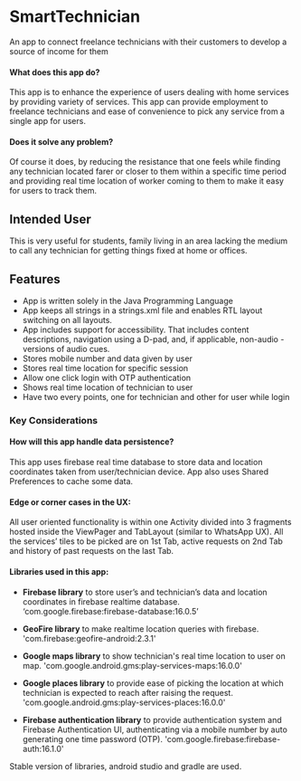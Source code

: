 # SmartTechnician
An app to connect freelance technicians with their customers to develop a source of income for them

#### What does this app do?

This app is to enhance the experience of users dealing with home services by providing variety of services. This app can provide employment to freelance technicians and ease of convenience to pick any service from a single app for users.

#### Does it solve any problem?

Of course it does, by reducing the resistance that one feels while finding any technician located farer or closer to them within a specific time period and providing real time location of worker coming to them to make it easy for users to track them.

## Intended User

This is very useful for students, family living in an area lacking the medium to call any technician for getting things fixed at home or offices. 

## Features

- App is written solely in the Java Programming Language
- App keeps all strings in a strings.xml file and enables RTL layout switching on all layouts.
- App includes support for accessibility. That includes content descriptions, navigation using a D-pad, and, if applicable, non-audio -versions of audio cues.
- Stores mobile number and data given by user
- Stores real time location for specific session
- Allow one click login with OTP authentication
- Shows real time location of technician to user
- Have two every points, one for technician and other for user while login

### Key Considerations

#### How will this app handle data persistence? 

This app uses firebase real time database to store data and location coordinates taken from user/technician device. App also uses Shared Preferences to cache some data.

#### Edge or corner cases in the UX:

All user oriented functionality is within one Activity divided into 3 fragments hosted inside the ViewPager and TabLayout (similar to WhatsApp UX). All the services’ tiles to be picked are on 1st Tab, active requests on 2nd Tab and history of past requests on the last Tab.

#### Libraries used in this app:

- **Firebase library** to store user’s and technician’s data and location coordinates in firebase realtime database.
‘com.google.firebase:firebase-database:16.0.5’
    
- **GeoFire library** to make realtime location queries with firebase.
'com.firebase:geofire-android:2.3.1'

- **Google maps library** to show technician's real time location to user on map.
'com.google.android.gms:play-services-maps:16.0.0'

- **Google places library** to provide ease of picking the location at which technician is expected to reach after raising the request.
'com.google.android.gms:play-services-places:16.0.0'

- **Firebase authentication library** to provide authentication system and Firebase Authentication UI, authenticating via a mobile number by auto generating one time password (OTP).
'com.google.firebase:firebase-auth:16.1.0'

Stable version of libraries, android studio and gradle are used.

